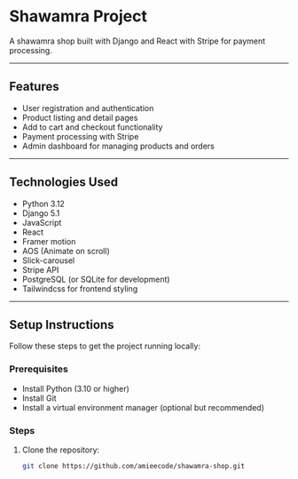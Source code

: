 # Shawamra Project

A shawamra shop built with Django and React with Stripe for payment processing.

---

## Features

- User registration and authentication
- Product listing and detail pages
- Add to cart and checkout functionality
- Payment processing with Stripe
- Admin dashboard for managing products and orders

---

## Technologies Used

- Python 3.12
- Django 5.1
- JavaScript 
- React
- Framer motion
- AOS (Animate on scroll)
- Slick-carousel
- Stripe API
- PostgreSQL (or SQLite for development)
- Tailwindcss for frontend styling

---

## Setup Instructions

Follow these steps to get the project running locally:

### Prerequisites
- Install Python (3.10 or higher)
- Install Git
- Install a virtual environment manager (optional but recommended)

### Steps
1. Clone the repository:
   ```bash
   git clone https://github.com/amieecode/shawamra-shop.git
